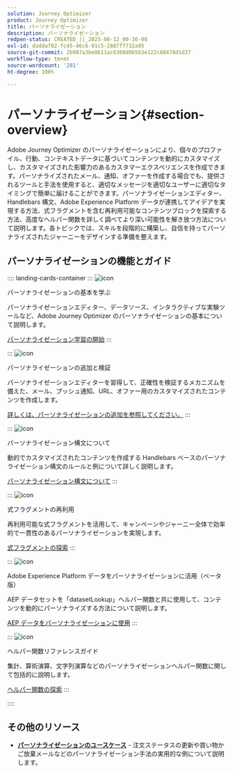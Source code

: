 ```yaml
---
solution: Journey Optimizer
product: Journey Optimizer
title: パーソナライゼーション
description: パーソナライゼーション
redpen-status: CREATED_||_2025-08-12_00-36-08
exl-id: dadda702-fc45-46c6-91c5-2887ff732a95
source-git-commit: 2b907a3be8b11ac6308d0b563e122c88478d1d37
workflow-type: tm+mt
source-wordcount: '281'
ht-degree: 100%

---
```


# パーソナライゼーション{#section-overview}

Adobe Journey Optimizer のパーソナライゼーションにより、個々のプロファイル、行動、コンテキストデータに基づいてコンテンツを動的にカスタマイズし、カスタマイズされた影響力のあるカスタマーエクスペリエンスを作成できます。パーソナライズされたメール、通知、オファーを作成する場合でも、提供されるツールと手法を使用すると、適切なメッセージを適切なユーザーに適切なタイミングで簡単に届けることができます。パーソナライゼーションエディター、Handlebars 構文、Adobe Experience Platform データが連携してアイデアを実現する方法、式フラグメントを含む再利用可能なコンテンツブロックを探索する方法、高度なヘルパー関数を詳しく調べてより深い可能性を解き放つ方法について説明します。各トピックでは、スキルを段階的に構築し、自信を持ってパーソナライズされたジャーニーをデザインする準備を整えます。

## パーソナライゼーションの機能とガイド

:::: landing-cards-container
:::
![icon](https://cdn.experienceleague.adobe.com/icons/circle-play.svg)

パーソナライゼーションの基本を学ぶ

パーソナライゼーションエディター、データソース、インタラクティブな実験ツールなど、Adobe Journey Optimizer のパーソナライゼーションの基本について説明します。

[パーソナライゼーション学習の開始](../using/personalization/personalize.md)
:::

:::
![icon](https://cdn.experienceleague.adobe.com/icons/list-check.svg)

パーソナライゼーションの追加と検証

パーソナライゼーションエディターを習得して、正確性を検証するメカニズムを備えた、メール、プッシュ通知、URL、オファー用のカスタマイズされたコンテンツを作成します。

[詳しくは、パーソナライゼーションの追加を参照してください。](../using/personalization/personalization-build-expressions.md)
:::

:::
![icon](https://cdn.experienceleague.adobe.com/icons/code-branch.svg)

パーソナライゼーション構文について

動的でカスタマイズされたコンテンツを作成する Handlebars ベースのパーソナライゼーション構文のルールと例について詳しく説明します。

[パーソナライゼーション構文について](../using/personalization/personalization-syntax.md)
:::

:::
![icon](https://cdn.experienceleague.adobe.com/icons/puzzle-piece.svg)

式フラグメントの再利用

再利用可能な式フラグメントを活用して、キャンペーンやジャーニー全体で効率的で一貫性のあるパーソナライゼーションを実現します。

[式フラグメントの探索](../using/personalization/use-expression-fragments.md)
:::

:::
![icon](https://cdn.experienceleague.adobe.com/icons/database.svg)

Adobe Experience Platform データをパーソナライゼーションに活用（ベータ版）

AEP データセットを「datasetLookup」ヘルパー関数と共に使用して、コンテンツを動的にパーソナライズする方法について説明します。

[AEP データをパーソナライゼーションに使用](../using/personalization/aep-data-perso.md)
:::

:::
![icon](https://cdn.experienceleague.adobe.com/icons/screwdriver-wrench.svg)

ヘルパー関数リファレンスガイド

集計、算術演算、文字列演算などのパーソナライゼーションヘルパー関数に関して包括的に説明します。

[ヘルパー関数の探索](functions-landing-page.md)
:::

::::


## その他のリソース

- **[パーソナライゼーションのユースケース](personalization-use-cases-landing-page.md)** - 注文ステータスの更新や買い物かご放棄メールなどのパーソナライゼーション手法の実用的な例について説明します。
